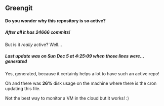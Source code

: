 ## Greengit

#### Do you wonder why this repository is so active?

##### After all it has 24666 commits!

But is it *really* active? Well...

##### Last update was on Sun Dec 5 at 4:25:09 when those lines were... generated

Yes, generated, because it certainly helps a lot to have such an active repo!

Oh and there was **26%** disk usage on the machine
where there is the cron updating this file.

Not the best way to monitor a VM in the cloud but it works! :)
